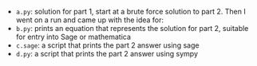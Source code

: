 - `a.py`: solution for part 1, start at a brute force solution to part 2. Then I went on a run and came up with the idea for:
- `b.py`: prints an equation that represents the solution for part 2, suitable for entry into Sage or mathematica
- `c.sage`: a script that prints the part 2 answer using sage
- `d.py`: a script that prints the part 2 answer using sympy
